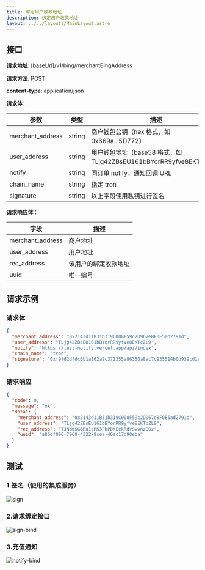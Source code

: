 ```yaml
---
title: 绑定用户收款地址
description: 绑定用户收款地址
layout: ../../layouts/MainLayout.astro
---
```


## 接口

**请求地址**: [[baseUrl]](/zh-CN/variables)/v1/bing/merchantBingAddress

**请求方法**: POST

**content-type**: application/json

**请求体**:

| 参数             | 类型   | 描述                                                               |
| ---------------- | ------ | ------------------------------------------------------------------ |
| merchant_address | string | 商户钱包公钥（hex 格式，如 0x669a...5D772）                        |
| user_address     | string | 用户钱包地址（base58 格式，如 TLjg42ZBsEU161bBYorRR9yfve8EKTcZL9） |
| notify           | string | 同订单 notify，通知回调 URL                                        |
| chain_name       | string | 指定 tron                                                          |
| signature        | string | 以上字段使用私钥进行签名                                           |

**请求响应体**：

| 字段             | 描述                 |
| ---------------- | -------------------- |
| merchant_address | 商户地址             |
| user_address     | 用户地址             |
| rec_address      | 该用户的绑定收款地址 |
| uuid             | 唯一编号             |

## 请求示例

### 请求体

```json
{
  "merchant_address": "0x2143d11B31b319C008F59c2D967eBF0E5ad2791d",
  "user_address": "TLjg42ZBsEU161bBYorRR9yfve8EKTcZL9",
  "notify": "https://test-notify.vercel.app/api/index",
  "chain_name": "tron",
  "signature": "0xf9fd2dfdc6b1a162a2c371355a86350a8ac7c935514b0b939cd1e583757eaa7a10642c10cf1186d34390f0d816d7ba87e7e7c06a7c14c6aad524b921724dc0a51b"
}
```

### 请求响应

```json
{
  "code": 0,
  "message": "ok",
  "data": {
    "merchant_address": "0x2143d11B31b319C008F59c2D967eBF0E5ad2791d",
    "user_address": "TLjg42ZBsEU161bBYorRR9yfve8EKTcZL9",
    "rec_address": "TJNdmSG6Ra1sRK3FbPDKEckRdVSwvnzQQz",
    "uuid": "a86ef090-7960-4322-9cea-46ac17d90eba"
  }
}
```

## 测试

### 1.签名（使用的集成服务）

![sign](/sign-bindAddress.png)

### 2.请求绑定接口

![sign-bind](/bindAddress.png)

### 3.充值通知

![notify-bind](/notify-bindAddress.png)
